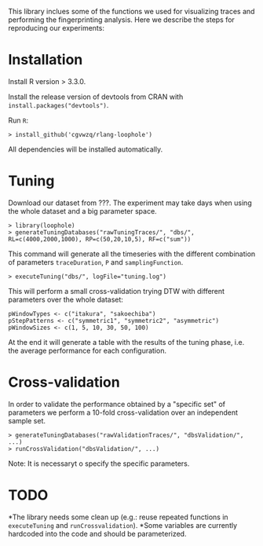 This library inclues some of the functions we used for visualizing traces and performing the fingerprinting analysis.
Here we describe the steps for reproducing our experiments:

# Installation

Install R version > 3.3.0.

Install the release version of devtools from CRAN with `install.packages("devtools")`.

Run `R`:

`> install_github('cgvwzq/rlang-loophole')`

All dependencies will be installed automatically.

# Tuning

Download our dataset from ???. The experiment may take days when using the whole dataset and a big parameter space.

```
> library(loophole)
> generateTuningDatabases("rawTuningTraces/", "dbs/", RL=c(4000,2000,1000), RP=c(50,20,10,5), RF=c("sum"))
```

This command will generate all the timeseries with the different combination of parameters `traceDuration`, `P` and `samplingFunction`.

`> executeTuning("dbs/", logFile="tuning.log")`

This will perform a small cross-validation trying DTW with different parameters over the whole dataset:
```
pWindowTypes <- c("itakura", "sakoechiba")
pStepPatterns <- c("symmetric1", "symmetric2", "asymmetric")
pWindowSizes <- c(1, 5, 10, 30, 50, 100)
```

At the end it will generate a table with the results of the tuning phase, i.e. the average performance for each configuration.

# Cross-validation

In order to validate the performance obtained by a "specific set" of parameters we perform a 10-fold cross-validation over an independent sample set.

```
> generateTuningDatabases("rawValidationTraces/", "dbsValidation/", ...)
> runCrossValidation("dbsValidation/", ...)
```

Note: It is necessaryt o specify the specific parameters.

# TODO
*The library needs some clean up (e.g.: reuse repeated functions in `executeTuning` and `runCrossvalidation`).
*Some variables are currently hardcoded into the code and should be parameterized.



